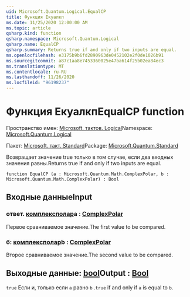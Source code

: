 ```yaml
---
uid: Microsoft.Quantum.Logical.EqualCP
title: Функция Екуалкп
ms.date: 11/25/2020 12:00:00 AM
ms.topic: article
qsharp.kind: function
qsharp.namespace: Microsoft.Quantum.Logical
qsharp.name: EqualCP
qsharp.summary: Returns true if and only if two inputs are equal.
ms.openlocfilehash: e3175b9b6fd2890963de0452102e2f0de1026b91
ms.sourcegitcommit: a87c1aa8e7453360025e47ba614f25b02ea84ec3
ms.translationtype: MT
ms.contentlocale: ru-RU
ms.lasthandoff: 11/26/2020
ms.locfileid: "96198237"
---
```

# <a name="equalcp-function"></a><span data-ttu-id="16799-102">Функция Екуалкп</span><span class="sxs-lookup"><span data-stu-id="16799-102">EqualCP function</span></span>

<span data-ttu-id="16799-103">Пространство имен: [Microsoft. тактов. Logical](xref:Microsoft.Quantum.Logical)</span><span class="sxs-lookup"><span data-stu-id="16799-103">Namespace: [Microsoft.Quantum.Logical](xref:Microsoft.Quantum.Logical)</span></span>

<span data-ttu-id="16799-104">Пакет: [Microsoft. такт. Standard](https://nuget.org/packages/Microsoft.Quantum.Standard)</span><span class="sxs-lookup"><span data-stu-id="16799-104">Package: [Microsoft.Quantum.Standard](https://nuget.org/packages/Microsoft.Quantum.Standard)</span></span>


<span data-ttu-id="16799-105">Возвращает значение true только в том случае, если два входных значения равны.</span><span class="sxs-lookup"><span data-stu-id="16799-105">Returns true if and only if two inputs are equal.</span></span>

```qsharp
function EqualCP (a : Microsoft.Quantum.Math.ComplexPolar, b : Microsoft.Quantum.Math.ComplexPolar) : Bool
```


## <a name="input"></a><span data-ttu-id="16799-106">Входные данные</span><span class="sxs-lookup"><span data-stu-id="16799-106">Input</span></span>

### <a name="a--complexpolar"></a><span data-ttu-id="16799-107">ответ. [комплексполар](xref:Microsoft.Quantum.Math.ComplexPolar)</span><span class="sxs-lookup"><span data-stu-id="16799-107">a : [ComplexPolar](xref:Microsoft.Quantum.Math.ComplexPolar)</span></span>

<span data-ttu-id="16799-108">Первое сравниваемое значение.</span><span class="sxs-lookup"><span data-stu-id="16799-108">The first value to be compared.</span></span>


### <a name="b--complexpolar"></a><span data-ttu-id="16799-109">б: [комплексполар](xref:Microsoft.Quantum.Math.ComplexPolar)</span><span class="sxs-lookup"><span data-stu-id="16799-109">b : [ComplexPolar](xref:Microsoft.Quantum.Math.ComplexPolar)</span></span>

<span data-ttu-id="16799-110">Второе сравниваемое значение.</span><span class="sxs-lookup"><span data-stu-id="16799-110">The second value to be compared.</span></span>



## <a name="output--bool"></a><span data-ttu-id="16799-111">Выходные данные: [bool](xref:microsoft.quantum.lang-ref.bool)</span><span class="sxs-lookup"><span data-stu-id="16799-111">Output : [Bool](xref:microsoft.quantum.lang-ref.bool)</span></span>

<span data-ttu-id="16799-112">`true` Если и, только если `a` равно `b` .</span><span class="sxs-lookup"><span data-stu-id="16799-112">`true` if and only if `a` is equal to `b`.</span></span>